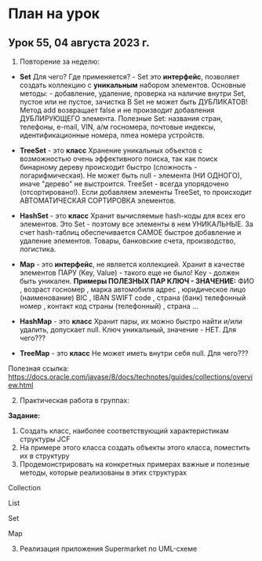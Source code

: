 # План на урок 

## Урок 55, 04 августа 2023 г.

1. Повторение за неделю:
- **Set** 
Для чего? Где применяется? - Set это **интерфейс**, позволяет создать коллекцию с **уникальным** набором элементов.
Основные методы: - добавление, удаление, проверка на наличие внутри Set, пустое или не пустое, зачистка
В Set не может быть ДУБЛИКАТОВ! 
Метод add возвращает false и не производит добавления ДУБЛИРУЮЩЕГО элемента.
Полезные Set: названия стран, телефоны, e-mail, VIN, a/м госномера, почтовые индексы, идентификационные номера,
nmea номера устройств.

- **TreeSet** - это **класс** 
Хранение уникальных объектов с возможностью очень эффективного поиска, так как поиск бинарному дереву происходит
быстро (сложность - логарифмическая).
Не может быть null - элемента (НИ ОДНОГО), иначе "дерево" не выстроится.
TreeSet - всегда упорядочено (отсортировано!).
Если добавляем элементы TreeSet, то происходит АВТОМАТИЧЕСКАЯ СОРТИРОВКА элементов.

- **HashSet** - это **класс**
Хранит вычисляемые hash-коды для всех его элементов.
Это Set - поэтому все элементы в нем УНИКАЛЬНЫЕ. 
За счет hash-таблиц обеспечивается САМОЕ быстрое добавление и удаление элементов.
Товары, банковские счета, производство, логистика.

- **Map** - это **интерфейс**, не является коллекцией.
Хранит в качестве элементов ПАРУ (Key, Value) - такого еще не было! 
Key - должен быть уникален.
  **Примеры ПОЛЕЗНЫХ ПАР КЛЮЧ - ЗНАЧЕНИЕ:**
  ФИО                       , возраст
  госномер                  , марка автомобиля
  адрес                     , юридическое лицо (наименование)
  BIC                       , IBAN
  SWIFT code                , страна (банк)
  телефонный номер          , контакт
  код страны (телефонный)   , страна
  ...

- **HashMap** - это **класс**
Хранит пары, их можно быстро найти и/или удалить, допускает null.
Ключ уникальный, значение - НЕТ.
Для чего???

- **TreeMap** - это **класс**
Не может иметь внутри себя null.
Для чего???

Полезная ссылка:
https://docs.oracle.com/javase/8/docs/technotes/guides/collections/overview.html 


2. Практическая работа в группах:

**Задание:**
1. Создать класс, наиболее соответствующий характеристикам структуры JCF
2. На примере этого класса создать объекты этого класса, поместить их в структуру
3. Продемонстрировать на конкретных примерах важные и полезные методы, 
которые реализованы в этих структурах

Collection

List

Set

Map


3. Реализация приложения Supermarket по UML-схеме
